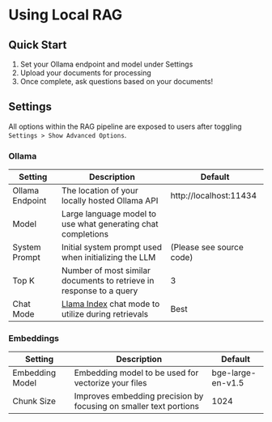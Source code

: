 # Using Local RAG

## Quick Start

1. Set your Ollama endpoint and model under Settings
2. Upload your documents for processing
3. Once complete, ask questions based on your documents!

## Settings

All options within the RAG pipeline are exposed to users after toggling `Settings > Show Advanced Options`.

### Ollama

| Setting           | Description                                                            | Default                       |
|-------------------|------------------------------------------------------------------------|-------------------------------|
| Ollama Endpoint   | The location of your locally hosted Ollama API                         | http://localhost:11434        |
| Model             | Large language model to use what generating chat completions           |                               |
| System Prompt     | Initial system prompt used when initializing the LLM                   | (Please see source code)      |
| Top K             | Number of most similar documents to retrieve in response to a query    | 3                             |
| Chat Mode         | [Llama Index](#) chat mode to utilize during retrievals                | Best                          |

### Embeddings


| Setting           | Description                                                             | Default               |
|-------------------|-------------------------------------------------------------------------|-----------------------|
| Embedding Model   | Embedding model to be used for vectorize your files                     | bge-large-en-v1.5     |
| Chunk Size        | Improves embedding precision by focusing on smaller text portions       | 1024                  |